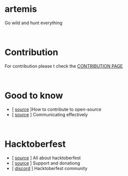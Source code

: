 # artemis
Go wild and hunt everything

<br>

# Contribution
For contribution please t check the [CONTRIBUTION PAGE](https://github.com/th3rdctrl/artemis/blob/production/CONTRIBUTION.md)

<br>

# Good to know
- [ [source](https://opensource.guide/how-to-contribute) ]How to contribute to open-source
- [ [source](https://opensource.guide/how-to-contribute/#communicating-effectively) ] Communicating effectively

<br>

# Hacktoberfest
- [ [source](https://hacktoberfest.com/about/) ] All about hacktoberfest
- [ [source](https://hacktoberfest.com/dnate/) ] Support and donationg
- [ [discord](https://discord.gg/hacktoberfest) ] Hacktoberfest community
